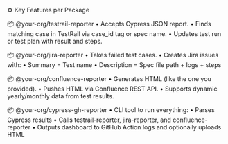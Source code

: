 ⚙️ Key Features per Package

📦 @your-org/testrail-reporter
	•	Accepts Cypress JSON report.
	•	Finds matching case in TestRail via case_id tag or spec name.
	•	Updates test run or test plan with result and steps.

📦 @your-org/jira-reporter
	•	Takes failed test cases.
	•	Creates Jira issues with:
	•	Summary = Test name
	•	Description = Spec file path + logs + steps

📦 @your-org/confluence-reporter
	•	Generates HTML (like the one you provided).
	•	Pushes HTML via Confluence REST API.
	•	Supports dynamic yearly/monthly data from test results.

📦 @your-org/cypress-gh-reporter
	•	CLI tool to run everything:
	•	Parses Cypress results
	•	Calls testrail-reporter, jira-reporter, and confluence-reporter
	•	Outputs dashboard to GitHub Action logs and optionally uploads HTML
